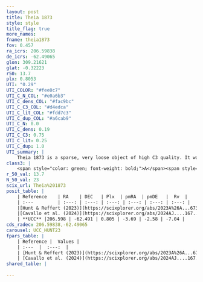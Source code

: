 ```yaml
---
layout: post
title: Theia 1873
style: style
title_flag: true
more_names: 
fname: theia1873
fov: 0.457
ra_icrs: 206.59838
de_icrs: -62.49065
glon: 309.21621
glat: -0.32223
r50: 13.7
plx: 0.8053
UTI: "0.29"
UTI_COLOR: "#fee0c7"
UTI_C_N_COL: "#e0a6b3"
UTI_C_dens_COL: "#fac9bc"
UTI_C_C3_COL: "#d4edca"
UTI_C_lit_COL: "#fdd7c3"
UTI_C_dup_COL: "#a6cab9"
UTI_C_N: 0.0
UTI_C_dens: 0.19
UTI_C_C3: 0.75
UTI_C_lit: 0.25
UTI_C_dup: 1.0
UTI_summary: |
    Theia 1873 is a sparse, very loose object of high C3 quality. It was recently reported in the literature.<br><br><span style="color: #99180f; font-weight: bold;">Warning: </span>contains less than 25 stars with <i>P>0.5</i> estimated.
class3: |
    <span style="color: green; font-weight: bold;">A</span><span style="color: #FFC300; font-weight: bold;">B</span>
r_50_val: 13.7
N_50_val: 23
scix_url: Theia%201873
posit_table: |
    | Reference    | RA    | DEC   | Plx  | pmRA  | pmDE   |  Rv  |
    | :---         | :---: | :---: | :---: | :---: | :---: | :---: |
    |[Hunt & Reffert (2023)](https://scixplorer.org/abs/2023A%26A...673A.114H) | 206.582 | -62.688 | 0.802 | -3.697 | -2.568 | -4.111 |
    |[Cavallo et al. (2024)](https://scixplorer.org/abs/2024AJ....167...12C) | 206.68 | -62.522 | 0.8 | -- | -- | -- |
    | **UCC** |206.598 | -62.491 | 0.805 | -3.69 | -2.58 | -7.04 | 
cds_radec: 206.59838,-62.49065
carousel: UCC_HUNT23
fpars_table: |
    | Reference |  Values |
    | :---  |  :---:  |
    | [Hunt & Reffert (2023)](https://scixplorer.org/abs/2023A%26A...673A.114H) | `AV50=0.419, diffAV50=0.733, MOD50=10.406, logAge50=8.236` |
    | [Cavallo et al. (2024)](https://scixplorer.org/abs/2024AJ....167...12C) | `AV50=0.19, dMod50=10.4, logAge50=8.28, [Fe/H]50=0.23` |
shared_table: |
    
---
```

